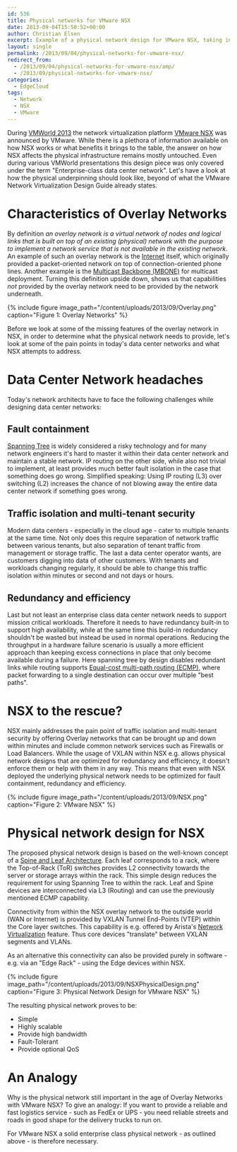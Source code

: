 ```yaml
---
id: 536
title: Physical networks for VMware NSX
date: 2013-09-04T15:50:52+00:00
author: Christian Elsen
excerpt: Example of a physical network design for VMware NSX, taking into consideration fault containment, traffic isolation. multi-tenant security and redundancy.
layout: single
permalink: /2013/09/04/physical-networks-for-vmware-nsx/
redirect_from:
  - /2013/09/04/physical-networks-for-vmware-nsx/amp/
  - /2013/09/physical-networks-for-vmware-nsx/
categories:
  - EdgeCloud
tags:
  - Network
  - NSX
  - VMware
---
```

During [VMWorld 2013](https://www.vmworld.com/community/sessions/2013) the network virtualization platform [VMware NSX](http://www.vmware.com/products/nsx.html) was announced by VMware. While there is a plethora of information available on how NSX works or what benefits it brings to the table, the answer on how NSX affects the physical infrastructure remains mostly untouched. Even during various VMWorld presentations this design piece was only covered under the term "Enterprise-class data center network". Let's have a look at how the physical underpinning should look like, beyond of what the VMware Network Virtualization Design Guide already states.

# Characteristics of Overlay Networks

By definition *an overlay network is a virtual network of nodes and logical links that is built on top of an existing (physical) network with the purpose to implement a network service that is not available in the existing network*. An example of such an overlay network is the [Internet](https://en.wikipedia.org/wiki/Internet#Infrastructure) itself, which originally provided a packet-oriented network on top of connection-oriented phone lines. Another example is the [Multicast Backbone (MBONE)](https://en.wikipedia.org/wiki/Mbone) for multicast deployment. Turning this definition upside down, shows us that capabilities *not* provided by the overlay network need to be provided by the network underneath.

{% include figure image_path="/content/uploads/2013/09/Overlay.png" caption="Figure 1: Overlay Networks" %}

Before we look at some of the missing features of the overlay network in NSX, in order to determine what the physical network needs to provide, let's look at some of the pain points in today's data center networks and what NSX attempts to address.

# Data Center Network headaches

Today's network architects have to face the following challenges while designing data center networks:

## Fault containment

[Spanning Tree](https://en.wikipedia.org/wiki/Spanning_Tree_Protocol) is widely considered a risky technology and for many network engineers it's hard to master it within their data center network and maintain a stable network. IP routing on the other side, while also not trivial to implement, at least provides much better fault isolation in the case that something does go wrong. Simplified speaking: Using IP routing (L3) over switching (L2) increases the chance of not blowing away the entire data center network if something goes wrong. </li>

## Traffic isolation and multi-tenant security

Modern data centers - especially in the cloud age - cater to multiple tenants at the same time. Not only does this require separation of network traffic between various tenants, but also separation of tenant traffic from management or storage traffic. The last a data center operator wants, are customers digging into data of other customers. With tenants and workloads changing regularly, it should be able to change this traffic isolation within minutes or second and not days or hours.</li>

## Redundancy and efficiency

Last but not least an enterprise class data center network needs to support mission critical workloads. Therefore it needs to have redundancy built-in to support high availability, while at the same time this build-in redundancy shouldn't be wasted but instead be used in normal operations. Reducing the throughput in a hardware failure scenario is usually a more efficient approach than keeping excess connections in place that only become available during a failure. Here spanning tree by design disables redundant links while routing supports [Equal-cost multi-path routing (ECMP)](https://en.wikipedia.org/wiki/Equal-cost_multi-path_routing), where packet forwarding to a single destination can occur over multiple "best paths".</li> </ul>

# NSX to the rescue?

NSX mainly addresses the pain point of traffic isolation and multi-tenant security by offering Overlay networks that can be brought up and down within minutes and include common network services such as Firewalls or Load Balancers. While the usage of VXLAN within NSX e.g. allows physical network designs that are optimized for redundancy and efficiency, it doesn't enforce them or help with them in any way. This means that even with NSX deployed the underlying physical network needs to be optimized for fault containment, redundancy and efficiency.

{% include figure image_path="/content/uploads/2013/09/NSX.png" caption="Figure 2: VMware NSX" %}

# Physical network design for NSX

The proposed physical network design is based on the well-known concept of a [Spine and Leaf Architecture](http://www.cisco.com/c/dam/en/us/td/docs/solutions/Enterprise/Data_Center/MSDC/1-0/MSDC_AAG_1.pdf). Each leaf corresponds to a rack, where the Top-of-Rack (ToR) switches provides L2 connectivity towards the server or storage arrays within the rack. This simple design reduces the requirement for using Spanning Tree to within the rack. Leaf and Spine devices are interconnected via L3 (Routing) and can use the previously mentioned ECMP capability.

Connectivity from within the NSX overlay network to the outside world (WAN or Internet) is provided by VXLAN Tunnel End-Points (VTEP) within the Core layer switches. This capability is e.g. offered by Arista's [Network Virtualization](https://www.arista.com/en/solutions/network-virtualization) feature. Thus core devices "translate" between VXLAN segments and VLANs.

As an alternative this connectivity can also be provided purely in software - e.g. via an "Edge Rack" - using the Edge devices within NSX.

{% include figure image_path="/content/uploads/2013/09/NSXPhysicalDesign.png" caption="Figure 3: Physical Network Design for VMware NSX" %}

The resulting physical network proves to be:

* Simple
* Highly scalable
* Provide high bandwidth
* Fault-Tolerant
* Provide optional QoS

# An Analogy

Why is the physical network still important in the age of Overlay Networks with VMware NSX? To give an analogy: If you want to provide a reliable and fast logistics service - such as FedEx or UPS - you need reliable streets and roads in good shape for the delivery trucks to run on.

For VMware NSX a solid enterprise class physical network - as outlined above - is therefore necessary.
